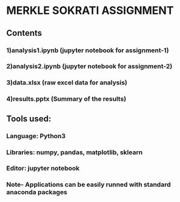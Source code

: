 # MERKLE SOKRATI ASSIGNMENT

## Contents
### 1)analysis1.ipynb (jupyter notebook for assignment-1) 
### 2)analysis2.ipynb (jupyter notebook for assignment-2)
### 3)data.xlsx (raw excel data for analysis) 
### 4)results.pptx (Summary of the results)


## Tools used:
### Language: Python3
### Libraries: numpy, pandas, matplotlib, sklearn
### Editor: jupyter notebook
### Note- Applications can be easily runned with standard anaconda packages


